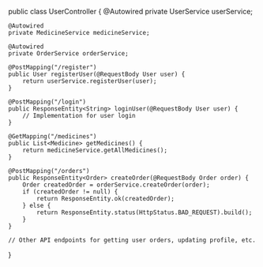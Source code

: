public class UserController {
    @Autowired
    private UserService userService;
    
    @Autowired
    private MedicineService medicineService;
    
    @Autowired
    private OrderService orderService;

    @PostMapping("/register")
    public User registerUser(@RequestBody User user) {
        return userService.registerUser(user);
    }

    @PostMapping("/login")
    public ResponseEntity<String> loginUser(@RequestBody User user) {
        // Implementation for user login
    }

    @GetMapping("/medicines")
    public List<Medicine> getMedicines() {
        return medicineService.getAllMedicines();
    }

    @PostMapping("/orders")
    public ResponseEntity<Order> createOrder(@RequestBody Order order) {
        Order createdOrder = orderService.createOrder(order);
        if (createdOrder != null) {
            return ResponseEntity.ok(createdOrder);
        } else {
            return ResponseEntity.status(HttpStatus.BAD_REQUEST).build();
        }
    }

    // Other API endpoints for getting user orders, updating profile, etc.
}
